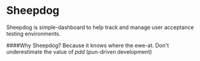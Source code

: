 Sheepdog
=======
Sheepdog is simple-dashboard to help track and manage user acceptance testing environments.

####Why Sheepdog?
Because it knows where the ewe-at. Don't underestimate the value of *pdd* (pun-driven development)
